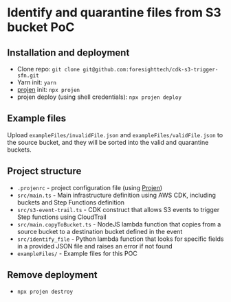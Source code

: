 # Identify and quarantine files from S3 bucket PoC

## Installation and deployment

- Clone repo: `git clone git@github.com:foresighttech/cdk-s3-trigger-sfn.git`
- Yarn init: `yarn`
- [projen](https://github.com/projen/projen) init: `npx projen`
- projen deploy (using shell credentials): `npx projen deploy`

## Example files

Upload `exampleFiles/invalidFile.json` and `exampleFiles/validFile.json` to the source bucket, and they will be sorted into the valid and quarantine buckets.

## Project structure

- `.projenrc` - project configuration file (using [Projen](https://github.com/projen/projen))
- `src/main.ts` - Main infrastructure definition using AWS CDK, including buckets and Step Functions definition
- `src/s3-event-trail.ts` - CDK construct that allows S3 events to trigger Step functions using CloudTrail
- `src/main.copyToBucket.ts` - NodeJS lambda function that copies from a source bucket to a destination bucket defined in the event
- `src/identify_file` - Python lambda function that looks for specific fields in a provided JSON file and raises an error if not found
- `exampleFiles/` - Example files for this POC

## Remove deployment

- `npx projen destroy`

